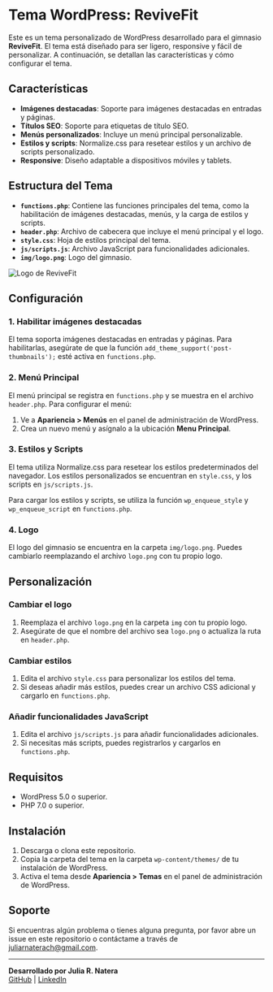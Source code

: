 # Tema WordPress: ReviveFit

Este es un tema personalizado de WordPress desarrollado para el gimnasio **ReviveFit**. El tema está diseñado para ser ligero, responsive y fácil de personalizar. A continuación, se detallan las características y cómo configurar el tema.

## Características

- **Imágenes destacadas**: Soporte para imágenes destacadas en entradas y páginas.
- **Títulos SEO**: Soporte para etiquetas de título SEO.
- **Menús personalizados**: Incluye un menú principal personalizable.
- **Estilos y scripts**: Normalize.css para resetear estilos y un archivo de scripts personalizado.
- **Responsive**: Diseño adaptable a dispositivos móviles y tablets.

## Estructura del Tema

- **`functions.php`**: Contiene las funciones principales del tema, como la habilitación de imágenes destacadas, menús, y la carga de estilos y scripts.
- **`header.php`**: Archivo de cabecera que incluye el menú principal y el logo.
- **`style.css`**: Hoja de estilos principal del tema.
- **`js/scripts.js`**: Archivo JavaScript para funcionalidades adicionales.
- **`img/logo.png`**: Logo del gimnasio.

![Logo de ReviveFit](img/logo.png)

## Configuración

### 1. Habilitar imágenes destacadas
El tema soporta imágenes destacadas en entradas y páginas. Para habilitarlas, asegúrate de que la función `add_theme_support('post-thumbnails');` esté activa en `functions.php`.

### 2. Menú Principal
El menú principal se registra en `functions.php` y se muestra en el archivo `header.php`. Para configurar el menú:

1. Ve a **Apariencia > Menús** en el panel de administración de WordPress.
2. Crea un nuevo menú y asígnalo a la ubicación **Menu Principal**.

### 3. Estilos y Scripts
El tema utiliza Normalize.css para resetear los estilos predeterminados del navegador. Los estilos personalizados se encuentran en `style.css`, y los scripts en `js/scripts.js`.

Para cargar los estilos y scripts, se utiliza la función `wp_enqueue_style` y `wp_enqueue_script` en `functions.php`.

### 4. Logo
El logo del gimnasio se encuentra en la carpeta `img/logo.png`. Puedes cambiarlo reemplazando el archivo `logo.png` con tu propio logo.

## Personalización

### Cambiar el logo
1. Reemplaza el archivo `logo.png` en la carpeta `img` con tu propio logo.
2. Asegúrate de que el nombre del archivo sea `logo.png` o actualiza la ruta en `header.php`.

### Cambiar estilos
1. Edita el archivo `style.css` para personalizar los estilos del tema.
2. Si deseas añadir más estilos, puedes crear un archivo CSS adicional y cargarlo en `functions.php`.

### Añadir funcionalidades JavaScript
1. Edita el archivo `js/scripts.js` para añadir funcionalidades adicionales.
2. Si necesitas más scripts, puedes registrarlos y cargarlos en `functions.php`.

## Requisitos

- WordPress 5.0 o superior.
- PHP 7.0 o superior.

## Instalación

1. Descarga o clona este repositorio.
2. Copia la carpeta del tema en la carpeta `wp-content/themes/` de tu instalación de WordPress.
3. Activa el tema desde **Apariencia > Temas** en el panel de administración de WordPress.

## Soporte

Si encuentras algún problema o tienes alguna pregunta, por favor abre un issue en este repositorio o contáctame a través de [juliarnaterach@gmail.com](mailto:juliarnaterach@gmail.com).

---

**Desarrollado por Julia R. Natera**  
[GitHub](https://github.com/roxanatera) | [LinkedIn](https://www.linkedin.com/in/juliaroxana-natera-917b62172/)